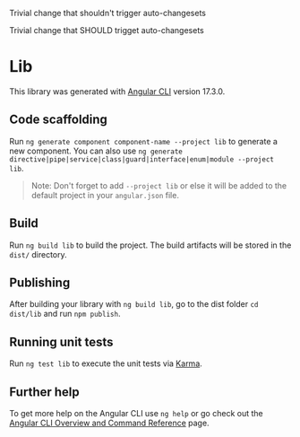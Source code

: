 Trivial change that shouldn't trigger auto-changesets

Trivial change that SHOULD trigget auto-changesets

# Lib

This library was generated with [Angular CLI](https://github.com/angular/angular-cli) version 17.3.0.

## Code scaffolding

Run `ng generate component component-name --project lib` to generate a new component. You can also use `ng generate directive|pipe|service|class|guard|interface|enum|module --project lib`.
> Note: Don't forget to add `--project lib` or else it will be added to the default project in your `angular.json` file. 

## Build

Run `ng build lib` to build the project. The build artifacts will be stored in the `dist/` directory.

## Publishing

After building your library with `ng build lib`, go to the dist folder `cd dist/lib` and run `npm publish`.

## Running unit tests

Run `ng test lib` to execute the unit tests via [Karma](https://karma-runner.github.io).

## Further help

To get more help on the Angular CLI use `ng help` or go check out the [Angular CLI Overview and Command Reference](https://angular.io/cli) page.
